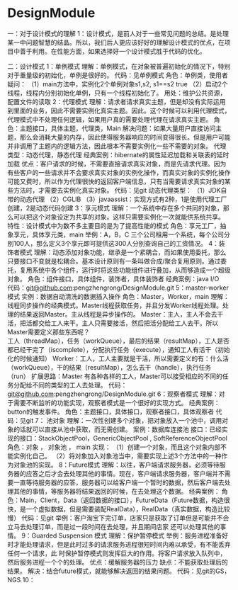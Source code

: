 # DesignModule
一：对于设计模式的理解
 1：设计模式，是前人对于一些常见问题的总结。是处理某一中问题智慧的结晶。所以，我们后人更应该好好的理解设计模式的优点，在项目中善于利用。在性能方面，如果选择好一个设计模式胜于代码的优化。

二：设计模式
 1：单例模式
 理解：单例模式，在对象被普遍初始化的情况下，特别对于重量级的初始化，单例是很好的。
 代码：见单例模式
 角色：单例类，使用者 
 疑问： 
 （1）main方法中，实例化2个单例对象s1,s2, s1==s2 true 
 （2）启动2个线程，线程内分别初始化单例，只有一个线程初始化了。 
 用处：维护公共资源，配置文件的读取 
 2：代理模式 
 	理解：请求者请求真实主题，但是却没有实际运用到里面的业务，因此不需要实例化真实主题。因此。这个时候可以利用代理模式，代理模式中不处理任何逻辑，如果用户真的需要处理代理在请求真实主题。 
 	角色：主题接口，具体主题，代理类，Main
 	解决问题：如果大量用户直接访问主题，那么会消耗大量的内存，因此使得服务器响应的时间变得很长。但是用户可能并非调用了主题内的逻辑方法，因此根本不需要实例化一些不需要的对象。 
 	代理类型：动态代理，静态代理 
 	经典案例：hibernate的属性延迟加载和关联表的延时加载 
 	优点：客户请求的时候，不需要直接请求真实对象，而是先请求代理。因为有些客户的一些请求并不会要求真实对象的实例化操作，而真实对象的实例化操作可能又费时，所以作为代理很快的返回客户端信息，只有当需要请求真实对象的某些方法时，才需要去实例化真实对象。
 	代码：见git
 动态代理类型：
 （1）JDK自带的动态代理 
 （2）CGLIB 
 （3）javaassist：实现方式有2种，1是使用代理工厂创建，2是动态代码创建
 3：享元模式 
 理解：一个系统中存在多个共同的对象，那么可以把这个对象设定为共享的对象。这样只需要实例化一次就能供系统共享。 
 特性：设计模式中为数不多主要目的是为了提高性能的模式 
 角色：享元工厂，抽象享元，具体享元类，main 
 举例：A，B，C 三个公司租用一个系统，每个公司分别100人，那么定义3个享元即可提供这300人分别查询自己的工资情况。 
 4：装饰者模式 
 理解：动态添加对象功能，继承是一个紧耦合，而如果使用委托，那么只要接口不变就是松耦合。基本设计原则有一条叫做合成/聚合复用原则。通过委托，复用系统中各个组件，运行时将这些功能组件进行叠加，从而够造成一个超级对象。 
 角色：组件接口，具体组件，装饰者，具体装饰者 
 经典案例：java I/O  
 代码：git@github.com:pengzhengrong/DesignModule.git 
 5：master-worker 模式 
 实例：数据自动清洗的数据插入操作 
 角色：Master，Worker，main
 理解：线程同步操作的经典模式。Master线程获取任务，并且分发Worker线程处理。处理的结果返回Master。主从线程是异步操作的。 
  Master：主人，主人不会去干活，把活都交给工人来干。主人只需要接活，然后把活分配给工人去干。所以Master需要定义那些东西呢？  
  工人（threadMap），任务（workQueue），最后的结果（resultMap），工人是否都已经干完了（iscomplete），分配执行任务（execute），通知工人有活干（初始化的时候通知） 
 Worker：工人，工人主要就是干活，所以需要定义的有：什么活（workQueue），干的结果（resultMap），怎么去干（handle），执行任务（run） 
 扩展思路：Master 有各种各样的工人，Master可以接受相应的不同的任务分配给不同的类型的工人去处理。 
 代码：git@github.com:pengzhengrong/DesignModule.git 
 6：观察者模式
 	理解：对于需要不断监听的功能实现，观察者模式是一个很好的实现方式。
 	经典案例：button的触发事件。
 	角色：主题接口，具体接口，观察者接口，具体观察者
 	代码：见git
 7：	池对象
 	理解：一次性创建多个对象，把对象放入一个池中，调用对象的话就可以直接从池中获取，而无需创建。
 	案例：数据库连接池
 	接口：已经实现的接口：StackObjectPool，GenericObjectPool , SoftReferenceObjectPool
 	角色：对象 ， 对象池 ， main
 	实现：
 		（1）创建一个对象，而且这个对象内部不能实例化自己。
 		（2）将对象加入对象池当中，需要实现上述3个方法中的一种作为对象池的实现。
 8：Future模式
 	理解：以往，客户端请求服务器，必须等待服务器的应答之后才会去处理其他的事情。现在，客户端请求服务器，客户端并不需要一直等待服务器的应答，服务器可以给客户端一个暂时的数据，然后客户端去处理其他的事情，等服务器将结果返回的时候，在去处理这个数据。
 	经典案例：
 	角色：Main，Client，Data（返回数据的接口），FutureData（Future数据，构造很快，是一个虚拟数据，但是需要装配RealData），RealData（真实数据，构造比较慢）
 	代码：见git
 	举例：客户淘宝下完订单，店家只是获取了订单但是可能并不会立马去处理订单，而是过一段时间在去处理，并且期间店家
 				还可以处理其他的事情。
 9：Guarded Suspension 模式
 	理解：保护暂停模式
 	举例：服务进程准备好时才能处理请求，但是此时过多的请求服务进程很短时间内难以承受，有不能丢弃任何一个请求，此
 				时保护暂停模式则发挥巨大的作用。将客户请求放入队列中，然后服务进程一个个的处理。
 	优点：缓解服务器的压力
 	缺点：不能获取处理后的结果。
 	解决：结合future模式，就能够解决返回的结果问题。
 	代码：见git的GS，NGS
 10：
 	




